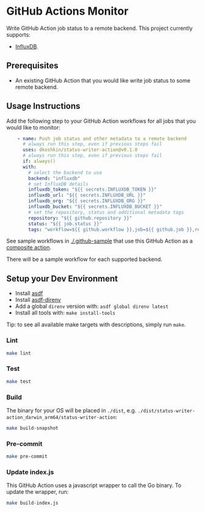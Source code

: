 <!--
 Copyright 2023 Dimitri Koshkin. All rights reserved.
 SPDX-License-Identifier: Apache-2.0
 -->

# GitHub Actions Monitor

Write GitHub Action job status to a remote backend.
This project currently supports:

- [InfluxDB](https://www.influxdata.com/).

## Prerequisites

- An existing GitHub Action that you would like write job status to some remote backend.

## Usage Instructions

Add the following step to your GitHub Action workflows for all jobs that you would like to monitor:

```yaml
    - name: Push job status and other metadata to a remote backend
      # always run this step, even if previous steps fail
      uses: dkoshkin/status-writer-action@v0.1.0
      # always run this step, even if previous steps fail
      if: always()
      with:
        # select the backend to use
        backend: "influxdb"
        # set InfluxDB details
        influxdb_token: "${{ secrets.INFLUXDB_TOKEN }}"
        influxdb_url: "${{ secrets.INFLUXDB_URL }}"
        influxdb_org: "${{ secrets.INFLUXDB_ORG }}"
        influxdb_bucket: "${{ secrets.INFLUXDB_BUCKET }}"
        # set the repository, status and additional metadata tags
        repository: "${{ github.repository }}"
        status: "${{ job.status }}"
        tags: "workflow=${{ github.workflow }},job=${{ github.job }},ref=${{ github.ref_name }}"
```

See sample workflows in [./.github-sample](./.github-sample)
that use this GitHub Action as a [composite action](https://docs.github.com/en/actions/creating-actions/creating-a-composite-action).

There will be a sample workflow for each supported backend.

## Setup your Dev Environment

- Install [asdf](https://asdf-vm.com/)
- Install [asdf-direnv](https://github.com/asdf-community/asdf-direnv#setup)
- Add a global `direnv` version with: `asdf global direnv latest`
- Install all tools with: `make install-tools`

Tip: to see all available make targets with descriptions, simply run `make`.

### Lint

```bash
make lint
```

### Test

```bash
make test
```

### Build

The binary for your OS will be placed in `./dist`, e.g. `./dist/status-writer-action_darwin_arm64/status-writer-action`:

```bash
make build-snapshot
```

### Pre-commit

```bash
make pre-commit
```

### Update index.js

This GitHub Action uses a javascript wrapper to call the Go binary. To update the wrapper, run:

```bash
make build-index.js
```
